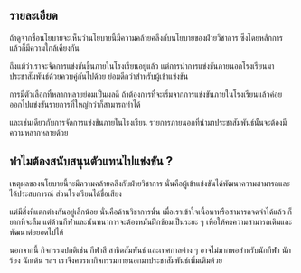 ## รายละเอียด
ถ้าดูจากชื่อนโยบายจะเห็นว่านโยบายนี้มีความคล้ายคลึงกับนโยบายของฝ่ายวิชาการ ซึ่งโดยหลักการแล้วก็มีความใกล้เคียงกัน

ถึงแม้ว่าเราจะจัดการแข่งขันขึ้นภายในโรงเรียนอยู่แล้ว แต่การนำการแข่งขันภายนอกโรงเรียนมาประชาสัมพันธ์ด้วยควบคู่กันไปด้วย ย่อมดีกว่าสำหรับผู้เข้าแข่งขัน

การมีตัวเลือกที่หลากหลายย่อมเป็นผลดี ถ้าต้องการที่จะเริ่มจากการแข่งขันภายในโรงเรียนแล้วค่อยออกไปแข่งขันรายการที่ใหญ่กว่าก็สามารถทำได้

และเช่นเดียวกับการจัดการแข่งขันภายในโรงเรียน รายการภายนอกที่นำมาประชาสัมพันธ์นั้นจะต้องมีความหลากหลายด้วย

## ทำไมต้องสนับสนุนตัวแทนไปแข่งขัน ?

เหตุผลของนโยบายนี้จะมีความคล้ายคลึงกับฝ่ายวิชาการ นั่นคือผู้เข้าแข่งขันได้พัฒนาความสามารถและได้ประสบการณ์ ส่วนโรงเรียนได้ชื่อเสียง

แต่มีสิ่งที่แตกต่างกันอยู่เล็กน้อย นั่นคือด้านวิชาการนั้น เมื่อเราเข้าใจเนื้อหาหรือสามารถจดจำได้แล้ว ก็ยากที่จะลืม แต่ด้านกีฬาและนันทนาการจะต้องหมั่นฝึกซ้อมเป็นระยะ ๆ เพื่อให้คงความสามารถเดิมและพัฒนาต่อยอดไปได้

นอกจากนี้ กิจกรรมปกติเช่น กีฬาสี สาธิตสัมพันธ์ และเทศกาลต่าง ๆ อาจไม่มากพอสำหรับนักกีฬา นักร้อง นักเต้น ฯลฯ เราจึงควรหากิจกรรมภายนอกมาประชาสัมพันธ์เพิ่มเติมด้วย
<!--stackedit_data:
eyJoaXN0b3J5IjpbMTc0MzI2MjU3NiwtMTY4MDc2NzU3LDE3Mj
g0NTcxMTZdfQ==
-->